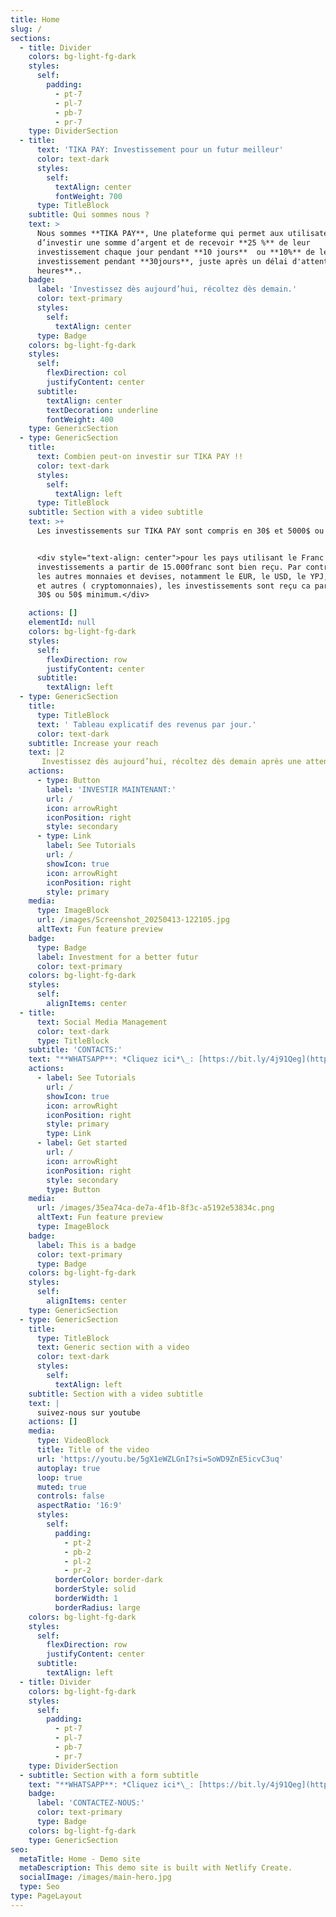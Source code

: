 ```yaml
---
title: Home
slug: /
sections:
  - title: Divider
    colors: bg-light-fg-dark
    styles:
      self:
        padding:
          - pt-7
          - pl-7
          - pb-7
          - pr-7
    type: DividerSection
  - title:
      text: 'TIKA PAY: Investissement pour un futur meilleur'
      color: text-dark
      styles:
        self:
          textAlign: center
          fontWeight: 700
      type: TitleBlock
    subtitle: Qui sommes nous ?
    text: >
      Nous sommes **TIKA PAY**, Une plateforme qui permet aux utilisateurs
      d’investir une somme d’argent et de recevoir **25 %** de leur
      investissement chaque jour pendant **10 jours**  ou **10%** de leur
      investissement pendant **30jours**, juste après un délai d'attente de **24
      heures**..
    badge:
      label: 'Investissez dès aujourd’hui, récoltez dès demain.'
      color: text-primary
      styles:
        self:
          textAlign: center
      type: Badge
    colors: bg-light-fg-dark
    styles:
      self:
        flexDirection: col
        justifyContent: center
      subtitle:
        textAlign: center
        textDecoration: underline
        fontWeight: 400
    type: GenericSection
  - type: GenericSection
    title:
      text: Combien peut-on investir sur TIKA PAY !!
      color: text-dark
      styles:
        self:
          textAlign: left
      type: TitleBlock
    subtitle: Section with a video subtitle
    text: >+
      Les investissements sur TIKA PAY sont compris en 30$ et 5000$ ou plus.


      <div style="text-align: center">pour les pays utilisant le Franc CFA, les
      investissements a partir de 15.000franc sont bien reçu. Par contre, pour
      les autres monnaies et devises, notamment le EUR, le USD, le YPJ, le GBP,
      et autres ( cryptomonnaies), les investissements sont reçu ca partir de
      30$ ou 50$ minimum.</div>

    actions: []
    elementId: null
    colors: bg-light-fg-dark
    styles:
      self:
        flexDirection: row
        justifyContent: center
      subtitle:
        textAlign: left
  - type: GenericSection
    title:
      type: TitleBlock
      text: ' Tableau explicatif des revenus par jour.'
      color: text-dark
    subtitle: Increase your reach
    text: |2
       Investissez dès aujourd’hui, récoltez dès demain après une attente de 24h. TIKA PAY vous verse les 1/4 de votre investissement chaque jour pendant 10jours. 
    actions:
      - type: Button
        label: 'INVESTIR MAINTENANT:'
        url: /
        icon: arrowRight
        iconPosition: right
        style: secondary
      - type: Link
        label: See Tutorials
        url: /
        showIcon: true
        icon: arrowRight
        iconPosition: right
        style: primary
    media:
      type: ImageBlock
      url: /images/Screenshot_20250413-122105.jpg
      altText: Fun feature preview
    badge:
      type: Badge
      label: Investment for a better futur
      color: text-primary
    colors: bg-light-fg-dark
    styles:
      self:
        alignItems: center
  - title:
      text: Social Media Management
      color: text-dark
      type: TitleBlock
    subtitle: 'CONTACTS:'
    text: "**WHATSAPP**: *Cliquez ici*\_: [https://bit.ly/4j91Qeg](https://bit.ly/4j91QegTikTok:)\n\n\n\n**TIKTOK** :*Cliquez ici*: [https://bit.ly/3Y335TS](https://bit.ly/3Y335TSTELEGRAMM:)\n\n\n\n**TÉLÉGRAM**[:](https://bit.ly/3Y335TSTELEGRAMM:) *Cliquez ici* <https://bit.ly/3RnfzSI>\n"
    actions:
      - label: See Tutorials
        url: /
        showIcon: true
        icon: arrowRight
        iconPosition: right
        style: primary
        type: Link
      - label: Get started
        url: /
        icon: arrowRight
        iconPosition: right
        style: secondary
        type: Button
    media:
      url: /images/35ea74ca-de7a-4f1b-8f3c-a5192e53834c.png
      altText: Fun feature preview
      type: ImageBlock
    badge:
      label: This is a badge
      color: text-primary
      type: Badge
    colors: bg-light-fg-dark
    styles:
      self:
        alignItems: center
    type: GenericSection
  - type: GenericSection
    title:
      type: TitleBlock
      text: Generic section with a video
      color: text-dark
      styles:
        self:
          textAlign: left
    subtitle: Section with a video subtitle
    text: |
      suivez-nous sur youtube 
    actions: []
    media:
      type: VideoBlock
      title: Title of the video
      url: 'https://youtu.be/5gX1eWZLGnI?si=SoWD9ZnE5icvC3uq'
      autoplay: true
      loop: true
      muted: true
      controls: false
      aspectRatio: '16:9'
      styles:
        self:
          padding:
            - pt-2
            - pb-2
            - pl-2
            - pr-2
          borderColor: border-dark
          borderStyle: solid
          borderWidth: 1
          borderRadius: large
    colors: bg-light-fg-dark
    styles:
      self:
        flexDirection: row
        justifyContent: center
      subtitle:
        textAlign: left
  - title: Divider
    colors: bg-light-fg-dark
    styles:
      self:
        padding:
          - pt-7
          - pl-7
          - pb-7
          - pr-7
    type: DividerSection
  - subtitle: Section with a form subtitle
    text: "**WHATSAPP**: *Cliquez ici*\_: [https://bit.ly/4j91Qeg](https://bit.ly/4j91QegTikTok:)\n\n**TIKTOK** :*Cliquez ici*: [https://bit.ly/3Y335TS](https://bit.ly/3Y335TSTELEGRAMM:)\n\n**TÉLÉGRAM**[:](https://bit.ly/3Y335TSTELEGRAMM:) *Cliquez ici* <https://bit.ly/3RnfzSI>\n"
    badge:
      label: 'CONTACTEZ-NOUS:'
      color: text-primary
      type: Badge
    colors: bg-light-fg-dark
    type: GenericSection
seo:
  metaTitle: Home - Demo site
  metaDescription: This demo site is built with Netlify Create.
  socialImage: /images/main-hero.jpg
  type: Seo
type: PageLayout
---
```

